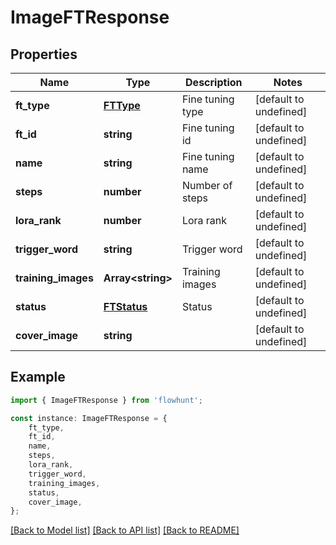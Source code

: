 # ImageFTResponse


## Properties

Name | Type | Description | Notes
------------ | ------------- | ------------- | -------------
**ft_type** | [**FTType**](FTType.md) | Fine tuning type | [default to undefined]
**ft_id** | **string** | Fine tuning id | [default to undefined]
**name** | **string** | Fine tuning name | [default to undefined]
**steps** | **number** | Number of steps | [default to undefined]
**lora_rank** | **number** | Lora rank | [default to undefined]
**trigger_word** | **string** | Trigger word | [default to undefined]
**training_images** | **Array&lt;string&gt;** | Training images | [default to undefined]
**status** | [**FTStatus**](FTStatus.md) | Status | [default to undefined]
**cover_image** | **string** |  | [default to undefined]

## Example

```typescript
import { ImageFTResponse } from 'flowhunt';

const instance: ImageFTResponse = {
    ft_type,
    ft_id,
    name,
    steps,
    lora_rank,
    trigger_word,
    training_images,
    status,
    cover_image,
};
```

[[Back to Model list]](../README.md#documentation-for-models) [[Back to API list]](../README.md#documentation-for-api-endpoints) [[Back to README]](../README.md)
